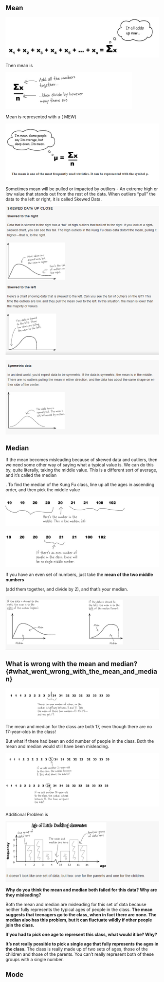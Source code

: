 ## **Mean**

![](/assets/mean1.png)

Then mean is

![](/assets/mean2.png)

Mean is represented with u \( MEW\)

![](/assets/mean3.png)

Sometimes mean will be pulled or impacted by outliers -  An extreme high or low value that stands out from the rest of the data. When outliers “pull” the data to the left or right, it is called Skewed Data.

![](/assets/skew1.png)

![](/assets/skew2.png)

## Median

If the mean becomes misleading because of skewed data and outliers, then we need some other way of saying what a typical value is. We can do this by, quite literally, taking the middle value. This is a different sort of average, and it’s called the  median

. To find the median of the Kung Fu class, line up all the ages in ascending order, and then pick the middle value

![](/assets/median1.png)

![](/assets/median2.png)

If you have an even set of numbers, just take the  **mean of the two middle numbers**

\(add them together, and divide by 2\), and that’s your median.

![](/assets/skew3.png)

## What is wrong with the mean and median? {#what_went_wrong_with_the_mean_and_median}

![](/assets/wrong1.png)

The mean and median for the class are both 17, even though there are no 17-year-olds in the class!

But what if there had been an odd number of people in the class. Both the mean and median would still have been misleading.

![](/assets/wrong2.png)![](/assets/wrong4.png)

Additional Problem is

![](/assets/wrong5.png)

**Why do you think the mean and median both failed for this data? Why are they misleading?**

Both the mean and median are misleading for this set of data because neither fully represents the typical ages of people in the class. **The mean suggests that teenagers go to the class, when in fact there are none. The median also has this problem, but it can fluctuate wildly if other people join the class.**

**If you had to pick one age to represent this class, what would it be? Why?**

**It’s not really possible to pick a single age that fully represents the ages in the class.** The class is really made up of two sets of ages, those of the children and those of the parents. You can’t really represent both of these groups with a single number.



## Mode





